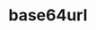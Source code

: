 # base64url

<!-- TODO-START
TODO: Fill short description here.

## Type signature

TODO: Fill type signature down below.

```
any ⇒ any
```

## Examples

TODO: List at least one example down below.

```javascript
base64url(); // ⇒ TODO
```

## Questions

TODO: List questions that may this function answers.
TODO-END -->
